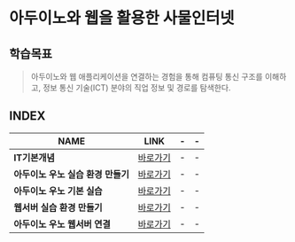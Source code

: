 # 아두이노와 웹을 활용한 사물인터넷

학습목표
---
> 아두이노와 웹 애플리케이션을 연결하는 경험을 통해 컴퓨팅 통신 구조를 이해하고, 정보 통신 기술(ICT) 분야의 직업 정보 및 경로를 탐색한다.

INDEX
---
|NAME|LINK|-|-|
|-|-|-|-|
|**IT기본개념**|[바로가기](DOCUMENT/01_)|-|-|
|**아두이노 우노 실습 환경 만들기**|[바로가기](DOCUMENT/02_)|-|-|
|**아두이노 우노 기본 실습**|[바로가기](DOCUMENT/03_)|-|-|
|**웹서버 실습 환경 만들기**|[바로가기](DOCUMENT/04_)|-|-|
|**아두이노 우노 웹서버 연결**|[바로가기](DOCUMENT/05_)|-|-|
